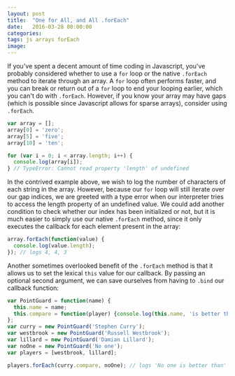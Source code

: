 ```yaml
---
layout: post
title:  "One for All, and All .forEach"
date:   2016-03-28 00:00:00
categories:
tags: js arrays forEach
image:
---
```

If you've spent a decent amount of time coding in Javascript, you've probably considered whether to use a `for` loop or the native `.forEach` method to iterate through an array. A `for` loop often performs faster, and you can break or return out of a `for` loop to end your looping earlier, which you can't do with `.forEach`. However, if you know your array may have gaps (which is possible since Javascript allows for sparse arrays), consider using `.forEach`.

``` js
var array = [];
array[0] = 'zero';
array[5] = 'five';
array[10] = 'ten';

for (var i = 0; i < array.length; i++) {
  console.log(array[i]);
} // TypeError: Cannot read property 'length' of undefined
```

In the contrived example above, we wish to log the number of characters of each string in the array. However, because our `for` loop will still iterate over our gap indices, we are greeted with a type error when our interpreter tries to access the length property of an undefined value. We could add another condition to check whether our index has been initialized or not, but it is much easier to simply use our native `.forEach` method, since it only executes the callback for each element present in the array:

``` js
array.forEach(function(value) {
  console.log(value.length);
}); // logs 4, 4, 3
```

Another sometimes overlooked benefit of the `.forEach` method is that it allows us to set the lexical `this` value for our callback. By passing an optional second argument, we can save ourselves from having to `.bind` our callback function:

``` js
var PointGuard = function(name) {
  this.name = name;
  this.compare = function(player) {console.log(this.name, 'is better than', player.name);};
};
var curry = new PointGuard('Stephen Curry');
var westbrook = new PointGuard('Russell Westbrook');
var lillard = new PointGuard('Damian Lillard');
var noOne = new PointGuard('No one');
var players = [westbrook, lillard];

players.forEach(curry.compare, noOne); // logs 'No one is better than' each player
```
